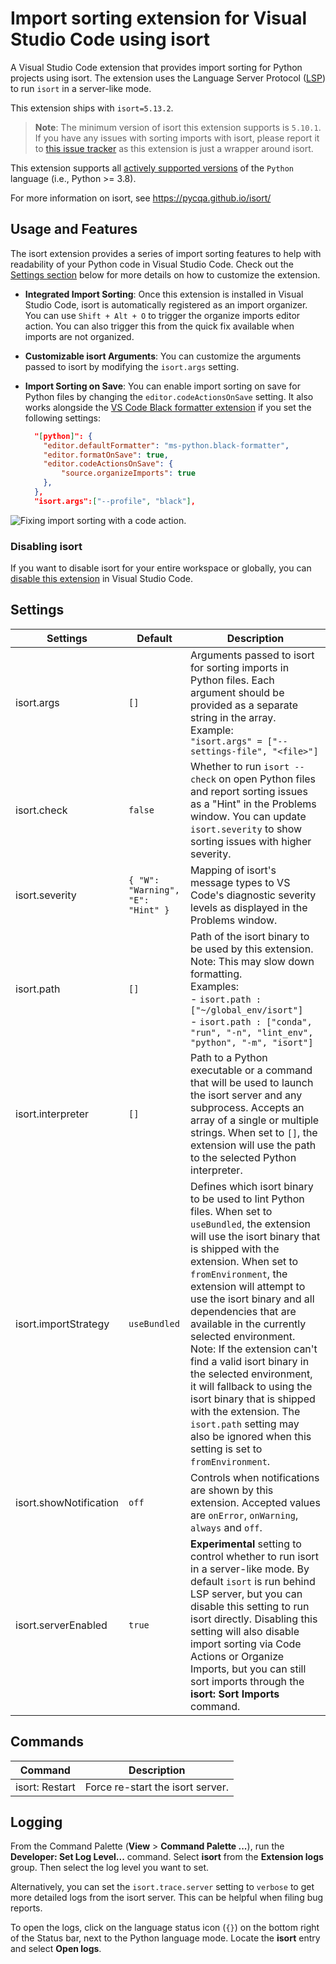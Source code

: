# Import sorting extension for Visual Studio Code using isort

A Visual Studio Code extension that provides import sorting for Python projects using isort. The extension uses the Language Server Protocol ([LSP](https://microsoft.github.io/language-server-protocol/)) to run `isort` in a server-like mode.

This extension ships with `isort=5.13.2`.

> **Note**: The minimum version of isort this extension supports is `5.10.1`. If you have any issues with sorting imports with isort, please report it to [this issue tracker](https://github.com/PyCQA/isort) as this extension is just a wrapper around isort.

This extension supports all [actively supported versions](https://devguide.python.org/#status-of-python-branches) of the `Python` language (i.e., Python >= 3.8).

For more information on isort, see https://pycqa.github.io/isort/


## Usage and Features

The isort extension provides a series of import sorting features to help with readability of your Python code in Visual Studio Code. Check out the [Settings section](#settings) below for more details on how to customize the extension.

- **Integrated Import Sorting**: Once this extension is installed in Visual Studio Code, isort is automatically registered as an import organizer. You can use `Shift + Alt + O` to trigger the organize imports editor action. You can also trigger this from the quick fix available when imports are not organized.

- **Customizable isort Arguments**: You can customize the arguments passed to isort by modifying the `isort.args` setting.

- **Import Sorting on Save**: You can enable import sorting on save for Python files by changing the `editor.codeActionsOnSave` setting. It also works alongside the [VS Code Black formatter extension](https://marketplace.visualstudio.com/items?itemName=ms-python.black-formatter) if you set the following settings: 
    
  ```json
    "[python]": {
      "editor.defaultFormatter": "ms-python.black-formatter",
      "editor.formatOnSave": true,
      "editor.codeActionsOnSave": {
          "source.organizeImports": true
      },
    },
    "isort.args":["--profile", "black"],
  ```


![Fixing import sorting with a code action.](images/vscode-isort.gif)



### Disabling isort

If you want to disable isort for your entire workspace or globally, you can [disable this extension](https://code.visualstudio.com/docs/editor/extension-marketplace#_disable-an-extension) in Visual Studio Code.

## Settings

| Settings               | Default                           | Description                                                                                                                                                                                                                                                              |
| ---------------------- | --------------------------------- | ------------------------------------------------------------------------------------------------------------------------------------------------------------------------------------------------------------------------------------------------------------------------ |
| isort.args             | `[]`                              | Arguments passed to isort for sorting imports in Python files. Each argument should be provided as a separate string in the array. <br> Example: <br> `"isort.args" = ["--settings-file", "<file>"]`                                                                                                                                                                                   |
| isort.check            | `false`                           | Whether to run `isort --check` on open Python files and report sorting issues as a "Hint" in the Problems window. You can update `isort.severity` to show sorting issues with higher severity.                                                                                                                            |
| isort.severity         | `{ "W": "Warning", "E": "Hint" }` | Mapping of isort's message types to VS Code's diagnostic severity levels as displayed in the Problems window.                                                                                                                                                                   |
| isort.path             | `[]`                              | Path of the isort binary to be used by this extension. Note: This may slow down formatting.<br> Examples: <br>- `isort.path : ["~/global_env/isort"]` <br> - `isort.path : ["conda", "run", "-n", "lint_env", "python", "-m", "isort"]` |
| isort.interpreter      | `[]`                              | Path to a Python executable or a command that will be used to launch the isort server and any subprocess. Accepts an array of a single or multiple strings. When set to `[]`, the extension will use the path to the selected Python interpreter.                                                                                                                   |
| isort.importStrategy   | `useBundled`                      | Defines which isort binary to be used to lint Python files. When set to `useBundled`, the extension will use the isort binary that is shipped with the extension. When set to `fromEnvironment`, the extension will attempt to use the isort binary and all dependencies that are available in the currently selected environment. Note: If the extension can't find a valid isort binary in the selected environment, it will fallback to using the isort binary that is shipped with the extension. The `isort.path` setting may also be ignored when this setting is set to `fromEnvironment`.                                                                                           |
| isort.showNotification | `off`                             | Controls when notifications are shown by this extension. Accepted values are `onError`, `onWarning`, `always` and `off`.                                                                                                                                                                                                                         |
| isort.serverEnabled    | `true`                            | **Experimental** setting to control whether to run isort in a server-like mode. By default `isort` is run behind LSP server, but you can disable this setting to run isort directly. Disabling this setting will also disable import sorting via Code Actions or Organize Imports, but you can still sort imports through the **isort: Sort Imports** command.                                                                                                                                                                                                                           |

## Commands

| Command        | Description                      |
| -------------- | -------------------------------- |
| isort: Restart | Force re-start the isort server. |

## Logging

From the Command Palette (**View** > **Command Palette ...**), run the **Developer: Set Log Level...** command. Select **isort** from the **Extension logs** group. Then select the log level you want to set.

Alternatively, you can set the `isort.trace.server` setting to `verbose` to get more detailed logs from the isort server. This can be helpful when filing bug reports.

To open the logs, click on the language status icon (`{}`) on the bottom right of the Status bar, next to the Python language mode. Locate the **isort** entry and select **Open logs**.
